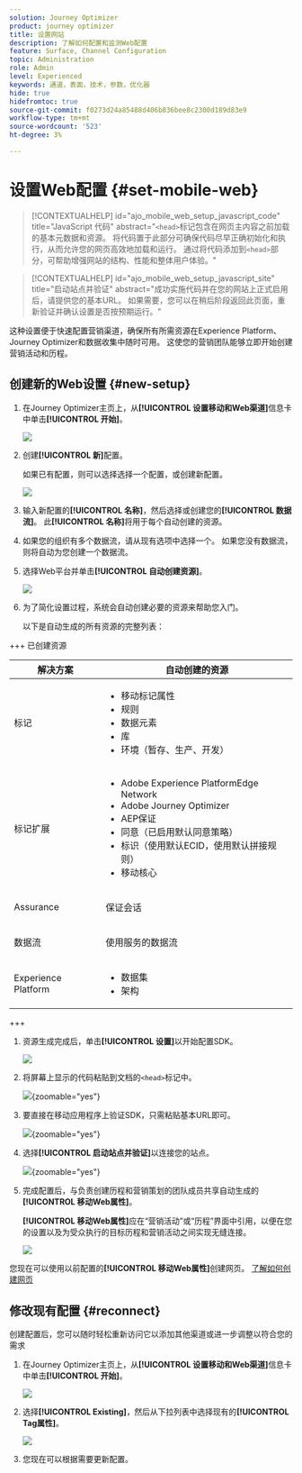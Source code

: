 ```yaml
---
solution: Journey Optimizer
product: journey optimizer
title: 设置网站
description: 了解如何配置和监测Web配置
feature: Surface, Channel Configuration
topic: Administration
role: Admin
level: Experienced
keywords: 通道，表面，技术，参数，优化器
hide: true
hidefromtoc: true
source-git-commit: f0273d24a85488d406b836bee8c2300d189d83e9
workflow-type: tm+mt
source-wordcount: '523'
ht-degree: 3%

---
```


# 设置Web配置 {#set-mobile-web}

>[!CONTEXTUALHELP]
>id="ajo_mobile_web_setup_javascript_code"
>title="JavaScript 代码"
>abstract="`<head>`标记包含在网页主内容之前加载的基本元数据和资源。 将代码置于此部分可确保代码尽早正确初始化和执行，从而允许您的网页高效地加载和运行。 通过将代码添加到`<head>`部分，可帮助增强网站的结构、性能和整体用户体验。"

>[!CONTEXTUALHELP]
>id="ajo_mobile_web_setup_javascript_site"
>title="启动站点并验证"
>abstract="成功实施代码并在您的网站上正式启用后，请提供您的基本URL。 如果需要，您可以在稍后阶段返回此页面，重新验证并确认设置是否按预期运行。"

这种设置便于快速配置营销渠道，确保所有所需资源在Experience Platform、Journey Optimizer和数据收集中随时可用。 这使您的营销团队能够立即开始创建营销活动和历程。

## 创建新的Web设置 {#new-setup}

1. 在Journey Optimizer主页上，从&#x200B;**[!UICONTROL 设置移动和Web渠道]**&#x200B;信息卡中单击&#x200B;**[!UICONTROL 开始]**。

   ![](assets/guided-setup-config-1.png)

1. 创建&#x200B;**[!UICONTROL 新]**&#x200B;配置。

   如果已有配置，则可以选择选择一个配置，或创建新配置。

   ![](assets/guided-setup-config-2.png)

1. 输入新配置的&#x200B;**[!UICONTROL 名称]**，然后选择或创建您的&#x200B;**[!UICONTROL 数据流]**。 此&#x200B;**[!UICONTROL 名称]**&#x200B;将用于每个自动创建的资源。

1. 如果您的组织有多个数据流，请从现有选项中选择一个。 如果您没有数据流，则将自动为您创建一个数据流。

1. 选择Web平台并单击&#x200B;**[!UICONTROL 自动创建资源]**。

   ![](assets/guided-setup-config-5.png)

1. 为了简化设置过程，系统会自动创建必要的资源来帮助您入门。

   以下是自动生成的所有资源的完整列表：

+++ 已创建资源

   <table>
    <thead>
    <tr>
    <th><strong>解决方案</strong></th>
    <th><strong>自动创建的资源</strong></th>
    </tr>
    </thead>
    <tbody>
    <tr>
    </tr>
    <tr>
    <td>
    <p>标记</p>
    </td>
    <td>
    <ul>
    <li>移动标记属性</li>
    <li>规则</li>
    <li>数据元素</li>
    <li>库</li>
    <li>环境（暂存、生产、开发）</li>
    </ul>
    </td>
    </tr>
    <tr>
    <td>
    <p>标记扩展</p>
    </td>
    <td>
    <ul>
    <li>Adobe Experience PlatformEdge Network</li>
    <li>Adobe Journey Optimizer</li>
    <li>AEP保证</li>
    <li>同意（已启用默认同意策略）</li>
    <li>标识（使用默认ECID，使用默认拼接规则）</li>
    <li>移动核心</li>
    </ul>
    </td>
    </tr>
    <tr>
    <td>
    <p>Assurance</p>
    </td>
    <td>
    <p>保证会话</p>
    </td>
    </tr>
    <tr>
    <td>
    <p>数据流</p>
    </td>
    <td>
    <p>使用服务的数据流</p>
    </td>
    </tr>
    <tr>
    <td>
    <p>Experience Platform</p>
    </td>
    <td>
    <ul>
    <li>数据集</li>
    <li>架构</li>
    </ul>
    </td>
    </tr>
    </tbody>
    </table>

+++

1. 资源生成完成后，单击&#x200B;**[!UICONTROL 设置]**&#x200B;以开始配置SDK。

   ![](assets/guided-setup-config-web-1.png)

1. 将屏幕上显示的代码粘贴到文档的`<head>`标记中。

   ![](assets/guided-setup-config-web-2.png){zoomable="yes"}

1. 要直接在移动应用程序上验证SDK，只需粘贴基本URL即可。

   ![](assets/guided-setup-config-web-3.png){zoomable="yes"}

1. 选择&#x200B;**[!UICONTROL 启动站点并验证]**&#x200B;以连接您的站点。

   ![](assets/guided-setup-config-web-4.png){zoomable="yes"}

1. 完成配置后，与负责创建历程和营销策划的团队成员共享自动生成的&#x200B;**[!UICONTROL 移动Web属性]**。

   **[!UICONTROL 移动Web属性]**&#x200B;应在“营销活动”或“历程”界面中引用，以便在您的设置以及为受众执行的目标历程和营销活动之间实现无缝连接。

   ![](assets/guided-setup-config-ios-8.png)

您现在可以使用以前配置的&#x200B;**[!UICONTROL 移动Web属性]**&#x200B;创建网页。 [了解如何创建网页](../web/create-web.md)

## 修改现有配置 {#reconnect}

创建配置后，您可以随时轻松重新访问它以添加其他渠道或进一步调整以符合您的需求

1. 在Journey Optimizer主页上，从&#x200B;**[!UICONTROL 设置移动和Web渠道]**&#x200B;信息卡中单击&#x200B;**[!UICONTROL 开始]**。

   ![](assets/guided-setup-config-1.png)

1. 选择&#x200B;**[!UICONTROL Existing]**，然后从下拉列表中选择现有的&#x200B;**[!UICONTROL Tag属性]**。

   ![](assets/guided-setup-config-web-5.png)

1. 您现在可以根据需要更新配置。
